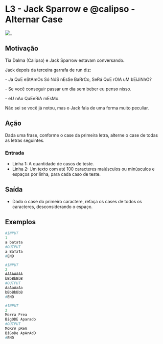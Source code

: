 # L3 - Jack Sparrow e @calipso - Alternar Case

![_](cover.jpg)

## Motivação

Tia Dalma (Calipso) e Jack Sparrow estavam conversando.

Jack depois da terceira garrafa de run diz:

\- Ja QuE eStAmOs Só NóS nEsSe BaRrCo, SeRá QuE rOlA uM bEiJiNhO?

\- Se você conseguir passar um dia sem beber eu penso nisso.

\- eU nAo QuEeRiA mEsMo.

Não sei se você já notou, mas o Jack fala de uma forma muito peculiar.

## Ação

Dada uma frase, conforme o case da primeira letra, alterne o case de todas as letras seguintes.

### Entrada

* Linha 1: A quantidade de casos de teste.
* Linha 2: Um texto com até 100 caracteres maiúsculos ou minúsculos e espaços por linha, para cada caso de teste.

## Saída

* Dado o case do primeiro caractere, refaça os cases de todos os caracteres, desconsiderando o espaço.

## Exemplos

``` py
#INPUT
1
a batata
#OUTPUT
a BaTaTa
#END
```

```py
#INPUT
2
AAAAAAAA
bBbBbBbB
#OUTPUT
AaAaAaAa
bBbBbBbB
#END
```

```py
#INPUT
2
Morra Prea
BigODE Aparado
#OUTPUT
MoRrA pReA
BiGoDe ApArAdO
#END
```

